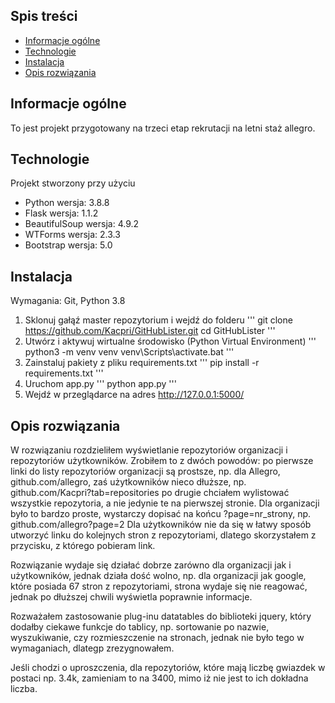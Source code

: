 ## Spis treści
* [Informacje ogólne](#informacje-ogólne)
* [Technologie](#technologie)
* [Instalacja](#instalacja)
* [Opis rozwiązania](#opis-rozwiązania)
## Informacje ogólne
To jest projekt przygotowany na trzeci etap rekrutacji
na letni staż allegro.
## Technologie
Projekt stworzony przy użyciu
* Python wersja: 3.8.8
* Flask wersja: 1.1.2
* BeautifulSoup wersja: 4.9.2
* WTForms wersja: 2.3.3
* Bootstrap wersja: 5.0
## Instalacja
Wymagania: Git, Python 3.8

1. Sklonuj gałąź master repozytorium i wejdź do folderu 
'''
git clone https://github.com/Kacpri/GitHubLister.git
cd GitHubLister
'''
2. Utwórz i aktywuj wirtualne środowisko (Python Virtual Environment)
'''
python3 -m venv venv
venv\Scripts\activate.bat
'''
3. Zainstaluj pakiety z pliku requirements.txt
'''
pip install -r requirements.txt
'''
4. Uruchom app.py
'''
python app.py
'''
5. Wejdź w przeglądarce na adres http://127.0.0.1:5000/ 
## Opis rozwiązania
W rozwiązaniu rozdzieliłem wyświetlanie repozytoriów organizacji 
i repozytoriów użytkowników. Zrobiłem to z dwóch powodów:
po pierwsze linki do listy repozytoriów organizacji są prostsze,
np. dla Allegro, github.com/allegro,
zaś użytkowników nieco dłuższe,
np. github.com/Kacpri?tab=repositories
po drugie chciałem wylistować wszystkie repozytoria, 
a nie jedynie te na pierwszej stronie.
Dla organizacji było to bardzo proste,
wystarczy dopisać na końcu ?page=nr_strony,
np. github.com/allegro?page=2
Dla użytkowników nie da się w łatwy sposób utworzyć linku
do kolejnych stron z repozytoriami,
dlatego skorzystałem z przycisku, z którego pobieram link.

Rozwiązanie wydaje się działać dobrze zarówno dla organizacji
jak i użytkowników, jednak działa dość wolno, 
np. dla organizacji jak google, 
które posiada 67 stron z repozytoriami,
strona wydaje się nie reagować, 
jednak po dłuższej chwili wyświetla poprawnie informacje.

Rozważałem zastosowanie plug-inu datatables do biblioteki jquery,
który dodałby ciekawe funkcje do tablicy, 
np. sortowanie po nazwie, wyszukiwanie, czy rozmieszczenie na stronach,
jednak nie było tego w wymaganiach, dlategp zrezygnowałem.

Jeśli chodzi o uproszczenia, dla repozytoriów, 
które mają liczbę gwiazdek w postaci np. 3.4k, 
zamieniam to na 3400, mimo iż nie jest to ich dokładna liczba.
  
